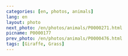 ```yaml
---
categories: [en, photos, animals]
lang: en
layout: photo
next_photo: /en/photos/animals/P0000271.html
picname: P0000177
prev_photo: /en/photos/animals/P0000476.html
tags: [Giraffe, Grass]
---
```

